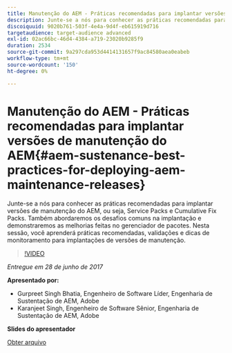 ```yaml
---
title: Manutenção do AEM - Práticas recomendadas para implantar versões de manutenção do AEM
description: Junte-se a nós para conhecer as práticas recomendadas para implantar versões de manutenção do AEM, ou seja, Service Packs e Cumulative Fix Packs. Também abordaremos os desafios comuns na implantação e demonstraremos as melhorias feitas no gerenciador de pacotes. Nesta sessão, você aprenderá práticas recomendadas, validações e dicas de monitoramento para implantações de versões de manutenção.
discoiquuid: 9020b761-503f-4e4a-9d4f-eb615919d716
targetaudience: target-audience advanced
exl-id: 02ac66bc-46d4-4384-a719-23020b9285f9
duration: 2534
source-git-commit: 9a297cda953d4414131657f9ac84580aea0eabeb
workflow-type: tm+mt
source-wordcount: '150'
ht-degree: 0%

---
```


# Manutenção do AEM - Práticas recomendadas para implantar versões de manutenção do AEM{#aem-sustenance-best-practices-for-deploying-aem-maintenance-releases}

Junte-se a nós para conhecer as práticas recomendadas para implantar versões de manutenção do AEM, ou seja, Service Packs e Cumulative Fix Packs. Também abordaremos os desafios comuns na implantação e demonstraremos as melhorias feitas no gerenciador de pacotes. Nesta sessão, você aprenderá práticas recomendadas, validações e dicas de monitoramento para implantações de versões de manutenção.

>[!VIDEO](https://video.tv.adobe.com/v/18982/?quality=9)

*Entregue em 28 de junho de 2017*

**Apresentado por:**

* Gurpreet Singh Bhatia, Engenheiro de Software Líder, Engenharia de Sustentação de AEM, Adobe
* Karanjeet Singh, Engenheiro de Software Sênior, Engenharia de Sustentação de AEM, Adobe

**Slides do apresentador**

[Obter arquivo](assets/aem-sustenance-best-practices-gems.pdf)
<!--
[Get back to the Overview](https://helpx.adobe.com/br/experience-manager/kt/eseminars/gems/aem-index.html)
-->
